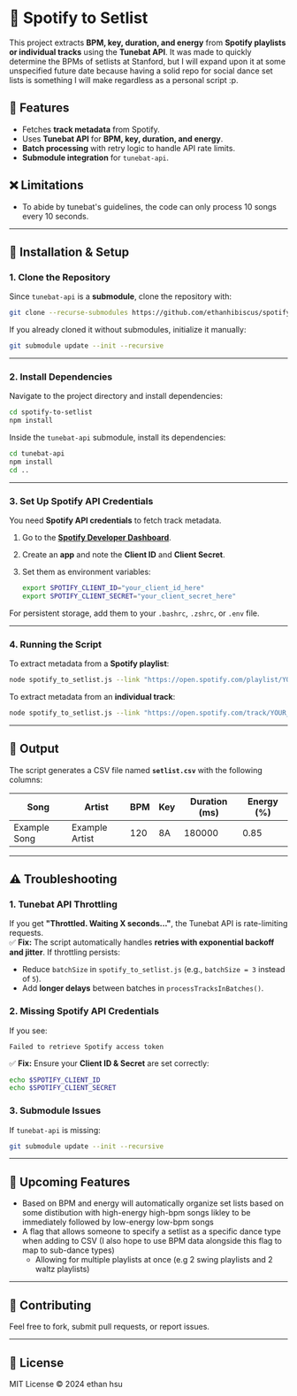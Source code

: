 
# 🎵 Spotify to Setlist

This project extracts **BPM, key, duration, and energy** from **Spotify playlists or individual tracks** using the **Tunebat API**. It was made to quickly determine the BPMs of setlists at Stanford,
but I will expand upon it at some unspecified future date because having a solid repo for social dance set lists is something I will make regardless as a personal script :p.

## 📌 Features
- Fetches **track metadata** from Spotify.
- Uses **Tunebat API** for **BPM, key, duration, and energy**.
- **Batch processing** with retry logic to handle API rate limits.
- **Submodule integration** for `tunebat-api`.

## ❌ Limitations
- To abide by tunebat's guidelines, the code can only process 10 songs every 10 seconds.
---

## 🚀 Installation & Setup

### **1. Clone the Repository**
Since `tunebat-api` is a **submodule**, clone the repository with: 

```bash
git clone --recurse-submodules https://github.com/ethanhibiscus/spotify-to-setlist.git
```
If you already cloned it without submodules, initialize it manually:
```bash
git submodule update --init --recursive
```

---

### **2. Install Dependencies**
Navigate to the project directory and install dependencies:

```bash
cd spotify-to-setlist
npm install
```

Inside the `tunebat-api` submodule, install its dependencies:
```bash
cd tunebat-api
npm install
cd ..
```

---

### **3. Set Up Spotify API Credentials**
You need **Spotify API credentials** to fetch track metadata.

1. Go to the **[Spotify Developer Dashboard](https://developer.spotify.com/dashboard/)**.
2. Create an **app** and note the **Client ID** and **Client Secret**.
3. Set them as environment variables:

   ```bash
   export SPOTIFY_CLIENT_ID="your_client_id_here"
   export SPOTIFY_CLIENT_SECRET="your_client_secret_here"
   ```

For persistent storage, add them to your `.bashrc`, `.zshrc`, or `.env` file.

---

### **4. Running the Script**
To extract metadata from a **Spotify playlist**:

```bash
node spotify_to_setlist.js --link "https://open.spotify.com/playlist/YOUR_PLAYLIST_ID"
```

To extract metadata from an **individual track**:

```bash
node spotify_to_setlist.js --link "https://open.spotify.com/track/YOUR_TRACK_ID"
```

---

## 📄 Output
The script generates a CSV file named **`setlist.csv`** with the following columns:

| Song | Artist | BPM | Key | Duration (ms) | Energy (%) |
|------|--------|-----|-----|--------------|-----------|
| Example Song | Example Artist | 120 | 8A | 180000 | 0.85 |

---

## ⚠️ Troubleshooting

### **1. Tunebat API Throttling**
If you get **"Throttled. Waiting X seconds..."**, the Tunebat API is rate-limiting requests.  
✅ **Fix:** The script automatically handles **retries with exponential backoff and jitter**. If throttling persists:
- Reduce `batchSize` in `spotify_to_setlist.js` (e.g., `batchSize = 3` instead of `5`).
- Add **longer delays** between batches in `processTracksInBatches()`.

### **2. Missing Spotify API Credentials**
If you see:
```
Failed to retrieve Spotify access token
```
✅ **Fix:** Ensure your **Client ID & Secret** are set correctly:
```bash
echo $SPOTIFY_CLIENT_ID
echo $SPOTIFY_CLIENT_SECRET
```

### **3. Submodule Issues**
If `tunebat-api` is missing:
```bash
git submodule update --init --recursive
```
---

## 🚀 Upcoming Features 
- Based on BPM and energy will automatically organize set lists based on some distibution with high-energy high-bpm songs likley to be immediately followed by low-energy low-bpm songs
- A flag that allows someone to specify a setlist as a specific dance type when adding to CSV (I also hope to use BPM data alongside this flag to map to sub-dance types) 
    - Allowing for multiple playlists at once (e.g 2 swing playlists and 2 waltz playlists)

---

## 🤝 Contributing
Feel free to fork, submit pull requests, or report issues.

---

## 📜 License
MIT License © 2024 ethan hsu
```

